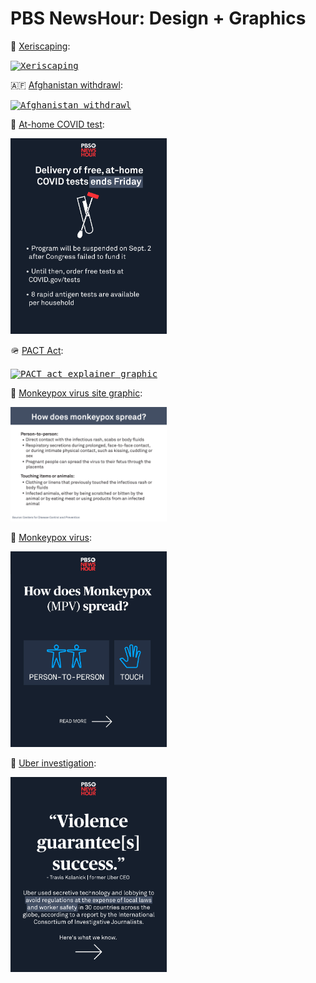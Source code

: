 # PBS NewsHour: Design + Graphics 

🌵 <a href="https://www.instagram.com/p/CiX-mbgJeZ1/">Xeriscaping</a>:      


<a href="https://www.instagram.com/p/CiX-mbgJeZ1/">
  <kbd><img src="images/xeriscaping.png" alt="Xeriscaping" width="250px"/></kbd>
</a> 


🇦🇫 <a href="https://www.instagram.com/p/Ch5pckCMKTe/">Afghanistan withdrawl</a>:      


<a href="https://www.instagram.com/p/Ch5pckCMKTe/">
  <kbd><img src="images/afghan-withdrawl.png" alt="Afghanistan withdrawl" width="250px"/></kbd>
</a> 


🦠 <a href="https://www.instagram.com/p/Ch2wuHFgD0f/">At-home COVID test</a>:      


<a href="https://www.instagram.com/p/Ch2wuHFgD0f/">
  <kbd><img src="images/end-covid-test.png" alt="At-home COVID tests" width="250px"/></kbd>
</a> 


🪖 <a href="https://www.instagram.com/p/Cg0DwSVlpuE/">PACT Act</a>:      


<a href="https://www.instagram.com/p/Cg0DwSVlpuE/">
  <kbd><img src="images/pact-act.png" alt="PACT act explainer graphic" width="250px"/></kbd>
</a> 


🦠 <a href="https://www.pbs.org/newshour/health/your-essential-guide-to-monkeypox">Monkeypox virus site graphic</a>:      


<a href="https://www.pbs.org/newshour/health/your-essential-guide-to-monkeypox">
  <kbd><img src="images/mpv-site.png" alt="how monkeypox spreads website graphic" width="250px"/></kbd>
</a>   


🦠 <a href="https://www.instagram.com/p/CgfcOECMGb4/">Monkeypox virus</a>:      


<a href="https://www.instagram.com/p/CgfcOECMGb4/">
  <kbd><img src="images/mpv-ig.jpg" alt="how monkeypox spreads graphic" width="250px"/></kbd>
</a>    


🚗 <a href="https://www.instagram.com/p/Cf9pnajFWp8/?utm_source=ig_web_copy_link">Uber investigation</a>:      


<a href="https://www.instagram.com/p/Cf9pnajFWp8/?utm_source=ig_web_copy_link">
<kbd><img src="images/uber.png" alt="uber graphic" width="250px"/></kbd>
</a>    
